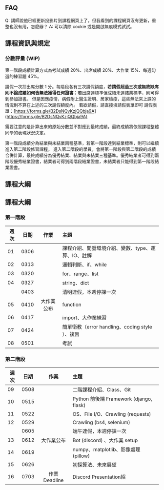 ## FAQ

Q: 講師說他已經更新投影片到課程網頁上了，但我看到的課程網頁沒有更新，重整也沒有用，怎麼辦？
A: 可以清除 cookie 或是開啟無痕模式試試。

## 課程資訊與規定

### 分數評量 (WIP)

第一階段成績計算方式為考試成績 20%、出席成績 20%、大作業 15%、每週勾選的練習題 45%。

請假一次扣出席分數 1 分。每階段各有三次請假額度，**若請假超過三次或無故缺席則不論成績如何皆無法獲得任何證書**；若出席達標準但成績未達結業標準，則可得到參加證書。
但是因應疫情，病假附上醫生證明、居家檢疫，這些無法來上課的情況則不算在上述的三次請假額度內。
若欲請假，請直接填請假表單即可
請假表單：[https://forms.gle/B2DsNQvKzjQQbja9A](https://forms.gle/B2DsNQvKzjQQbja9A)

需要注意的是計算出來的原始分數並不對應到最終成績，最終成績將依照課程整體同學的表現狀況決定。

第一階段成績分為結業與未結業兩種基準，若第一階段達到結業標準，則可以繼續進入第二階段修習課程。
進入第二階段的學員，會將第一階段與第二階段的成績合併計算，最終成績分為優秀結業、結業與未結業三種基準。優秀結業者可得到兩階段優秀結業證書，結業者可得到兩階段結業證書，未結業者只能得到第一階段結業證書。 


## 課程大綱
## 課程大綱

### 第一階段

| 週次 | 日期 |    作業    | 主題                                               |
| ---- | ---- | :--------: | :------------------------------------------------- |
| 01   | 0306 |            | 課程介紹、開發環境介紹、變數、type、運算、IO、註解 |
| 02   | 0313 |            | 邏輯判斷、if、while                                |
| 03   | 0320 |            | for、range、list                                   |
| 04   | 0327 |            | string、dict                                       |
|      | 0403 |            | 清明連假，本週停課一次                             |
| 05   | 0410 | 大作業公布 | function                                           |
| 06   | 0417 |            | import、大作業練習                                 |
| 07   | 0424 |            | 簡單衛教（error handling、coding style ）、複習    |
| 08   | 0501 |            | 考試                                               |


### 第二階段

| 週次 | 日期 |     作業     | 主題                                    |
| ---- | ---- | :----------: | :-------------------------------------- |
| 09   | 0508 |              | 二階課程介紹、Class、Git                |
| 10   | 0515 |              | Python 前後端 Framework (django, flask) |
| 11   | 0522 |              | OS、File I/O、Crawling (requests)       |
| 12   | 0529 |              | Crawling (bs4, selenium)                |
|      | 0605 |              | 端午連假，本週停課一次                  |
| 13   | 0612 |  大作業公布  | Bot (discord) 、大作業 setup            |
| 14   | 0619 |              | numpy、matplotlib、影像處理 (pillow)    |
| 15   | 0626 |              | 初探算法、未來展望                      |
| 16   | 0703 | 作業Deadline | Discord Presentation紹                  |
